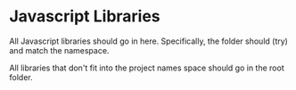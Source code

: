 # Javascript Libraries

All Javascript libraries should go in here. Specifically, the folder should (try) and match the namespace.

All libraries that don't fit into the project names space should go in the root folder.
